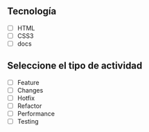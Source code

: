 ## Tecnología
- [ ] HTML
- [ ] CSS3
- [ ] docs

## Seleccione el tipo de actividad
- [ ] Feature
- [ ] Changes
- [ ] Hotfix
- [ ] Refactor
- [ ] Performance
- [ ] Testing
